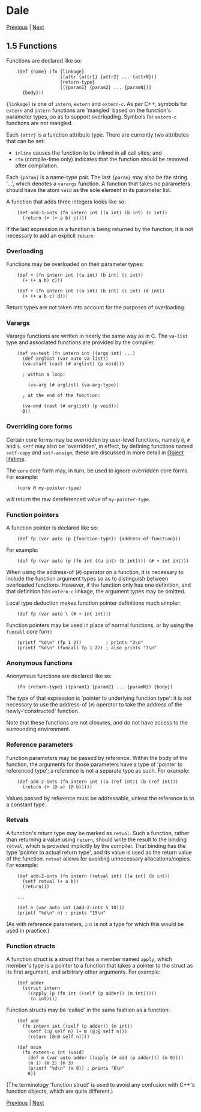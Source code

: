 # Dale

[Previous](./1-4-variables.md) | [Next](./1-6-control-flow.md)

## 1.5 Functions

Functions are declared like so:

        (def {name} (fn {linkage}
                        [(attr {attr1} {attr2} ... {attrN})]
                        {return-type}
                        [({param1} {param2} ... {paramN})]
          {body}))
    
`{linkage}` is one of `intern`, `extern` and `extern-c`. As per C++,
symbols for `extern` and `intern` functions are 'mangled' based on the
function's parameter types, so as to support overloading. Symbols for
`extern-c` functions are not mangled.

Each `{attr}` is a function attribute type. There are currently two
attributes that can be set:

  * `inline` causes the function to be inlined in all call sites; and
  * `cto` (compile-time only) indicates that the function should be
    removed after compilation.

Each `{param}` is a name-type pair. The last `{param}` may also be the
string '...', which denotes a `varargs` function. A function that
takes no parameters should have the atom `void` as the sole element
in its parameter list.

A function that adds three integers looks like so:

        (def add-3-ints (fn intern int ((a int) (b int) (c int))
          (return (+ (+ a b) c))))

If the last expression in a function is being returned by the
function, it is not necessary to add an explicit `return`.

### Overloading

Functions may be overloaded on their parameter types:

        (def + (fn intern int ((a int) (b int) (c int))
          (+ (+ a b) c)))

        (def + (fn intern int ((a int) (b int) (c int) (d int))
          (+ (+ a b c) d)))

Return types are not taken into account for the purposes of
overloading.

### Varargs

Varargs functions are written in nearly the same way as in C. The
`va-list` type and associated functions are provided by the compiler.
    
        (def va-test (fn intern int ((args int) ...)
          (def arglist (var auto va-list))
          (va-start (cast (# arglist) (p void)))

          ; within a loop:

            (va-arg (# arglist) {va-arg-type})

          ; at the end of the function:

          (va-end (cast (# arglist) (p void)))
          0))

### Overriding core forms

Certain core forms may be overridden by user-level functions, namely
`@`, `#` and `$`. `setf` may also be 'overridden', in effect, by
defining functions named `setf-copy` and `setf-assign`; these are
discussed in more detail in [Object lifetime](./1-8-object-lifetime.md).

The `core` core form may, in turn, be used to ignore overridden core
forms. For example:

        (core @ my-pointer-type)

will return the raw dereferenced value of `my-pointer-type`.

### Function pointers

A function pointer is declared like so:

        (def fp (var auto (p {function-type}) {address-of-function}))

For example:

        (def fp (var auto (p (fn int ((a int) (b int)))) (# + int int)))

When using the address-of (`#`) operator on a function, it is
necessary to include the function argument types so as to distinguish
between overloaded functions. However, if the function only has one
definition, and that definition has `extern-c` linkage, the argument
types may be omitted.

Local type deduction makes function pointer definitions much simpler:

        (def fp (var auto \ (# + int int)))

Function pointers may be used in place of normal functions, or by
using the `funcall` core form:

        (printf "%d\n" (fp 1 2))         ; prints "3\n"
        (printf "%d\n" (funcall fp 1 2)) ; also prints "3\n"

### Anonymous functions

Anonymous functions are declared like so:

        (fn {return-type} ({param1} {param2} ... {paramN}) {body})

The type of that expression is 'pointer to underlying function type':
it is not necessary to use the address-of (`#`) operator to take the
address of the newly-'constructed' function.

Note that these functions are not closures, and do not have access to
the surrounding environment.

### Reference parameters

Function parameters may be passed by reference. Within the body of the
function, the arguments for those parameters have a type of 'pointer
to referenced type'; a reference is not a separate type as such.  For
example:

        (def add-2-ints (fn intern int ((a (ref int)) (b (ref int)))
          (return (+ (@ a) (@ b)))))

Values passed by reference must be addressable, unless the reference
is to a constant type.

### Retvals

A function's return type may be marked as `retval`. Such a function,
rather than returning a value using `return`, should write the result
to the binding `retval`, which is provided implicitly by the compiler.
That binding has the type 'pointer to actual return type', and its
value is used as the return value of the function. `retval` allows for
avoiding unnecessary allocations/copies. For example:

        (def add-2-ints (fn intern (retval int) ((a int) (b int))
          (setf retval (+ a b))
          (return)))

        ...

        (def n (var auto int (add-2-ints 5 10)))
        (printf "%d\n" n) ; prints "15\n"

(As with reference parameters, `int` is not a type for which this
would be used in practice.)

### Function structs

A function struct is a struct that has a member named `apply`, which
member's type is a pointer to a function that takes a pointer to the
struct as its first argument, and arbitrary other arguments. For
example:

        (def adder
          (struct intern 
            ((apply (p (fn int ((self (p adder)) (m int)))))
             (n int))))

Function structs may be 'called' in the same fashion as a function:

        (def add
          (fn intern int ((self (p adder)) (m int))
            (setf (:@ self n) (+ m (@:@ self n)))
            (return (@:@ self n))))

        (def main
          (fn extern-c int (void)
            (def m (var auto adder ((apply (# add (p adder))) (m 0))))
            (m 1) (m 2) (m 3)
            (printf "%d\n" (m 0)) ; prints "6\n"
            0))

(The terminology 'function struct' is used to avoid any confusion with
C++'s function objects, which are quite different.)

[Previous](./1-4-variables.md) | [Next](./1-6-control-flow.md)

